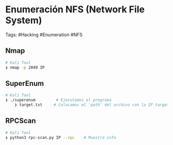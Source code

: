 # Enumeración NFS (Network File System)

Tags: #Hacking #Enumeration #NFS 

## Nmap

```bash 
# Kali Tool 
❯ nmap -p 2049 IP
```

## SuperEnum 

```bash 
# Kali Tool 
❯ ./superenum         # Ejecutamos el programa 
	❯ target.txt     # Colocamos el 'path' del archivo con la IP target 
```

## RPCScan 

```bash 
# Kali Tool 
❯ python3 rpc-scan.py IP --rpc    # Muestra info
```